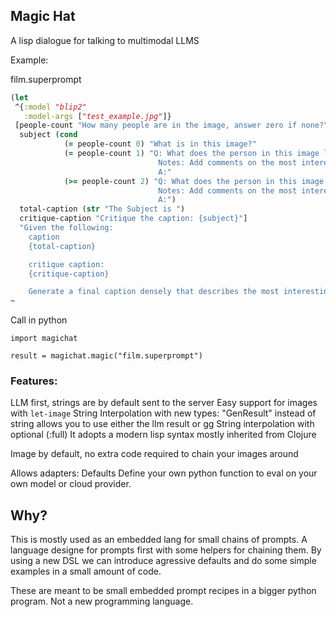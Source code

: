 ## Magic Hat

A lisp dialogue for talking to multimodal LLMS

Example:

film.superprompt
```clojure
(let
 ^{:model "blip2"
   :model-args ["test_example.jpg"]}
 [people-count "How many people are in the image, answer zero if none?"
  subject (cond
            (= people-count 0) "What is in this image?"
            (= people-count 1) "Q: What does the person in this image look like?
                                 Notes: Add comments on the most interesting features, what is visualy stunning about this person?
                                 A:"
            (>= people-count 2) "Q: What does the person in this image look like?
                                 Notes: Add comments on the most interesting features, what is visualy stunning about this person?
                                 A:")
  total-caption (str "The Subject is ")
  critique-caption "Critique the caption: {subject}"]
  "Given the following:
    caption
    {total-caption}

    critique caption:
    {critique-caption}

    Generate a final caption densely that describes the most interesting parts of the image in the simplest way.")
~
```

Call in python

```
import magichat

result = magichat.magic("film.superprompt")
```




### Features:
LLM first, strings are by default sent to the server
Easy support for images with `let-image`
String Interpolation with new types:
	"GenResult" instead of string allows you to use either the llm result or gg
String interpolation with optional (:full)
It adopts a modern lisp syntax mostly inherited from Clojure

Image by default, no extra code required to chain your images around

Allows adapters:
Defaults 
Define your own python function to eval on your own model or cloud provider.


## Why?


This is mostly used as an embedded lang for small chains of prompts. A language designe for prompts first
with some helpers for chaining them. By using a new DSL we can introduce agressive defaults and do some simple
examples in a small amount of code.

These are meant to be small embedded prompt recipes in a bigger python program. Not a new programming language.


